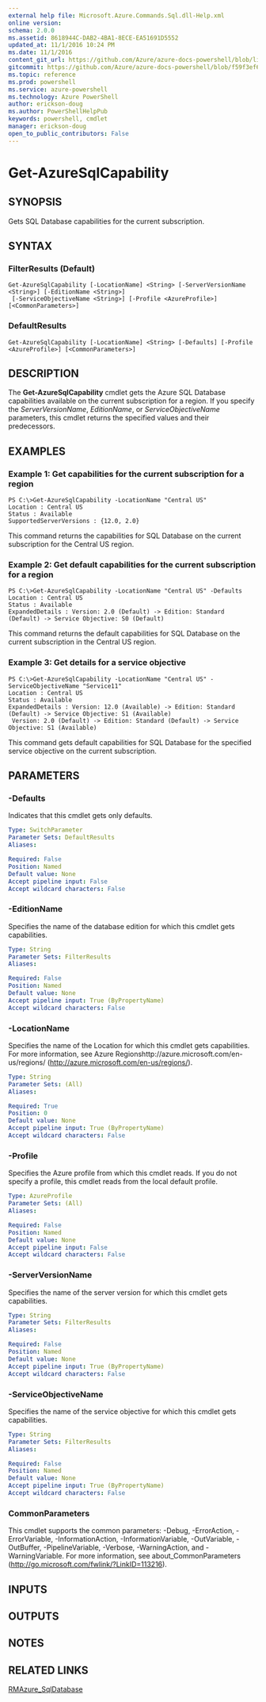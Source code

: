 ```yaml
---
external help file: Microsoft.Azure.Commands.Sql.dll-Help.xml
online version: 
schema: 2.0.0
ms.assetid: 8618944C-DAB2-4BA1-8ECE-EA51691D5552
updated_at: 11/1/2016 10:24 PM
ms.date: 11/1/2016
content_git_url: https://github.com/Azure/azure-docs-powershell/blob/live/azureps-cmdlets-docs/ResourceManager/AzureRM.Sql/v0.9.8/Get-AzureSqlCapability.md
gitcommit: https://github.com/Azure/azure-docs-powershell/blob/f59f3ef60bc592383812213e69fd77ba950759ed/azureps-cmdlets-docs/ResourceManager/AzureRM.Sql/v0.9.8/Get-AzureSqlCapability.md
ms.topic: reference
ms.prod: powershell
ms.service: azure-powershell
ms.technology: Azure PowerShell
author: erickson-doug
ms.author: PowerShellHelpPub
keywords: powershell, cmdlet
manager: erickson-doug
open_to_public_contributors: False
---
```


# Get-AzureSqlCapability

## SYNOPSIS
Gets SQL Database capabilities for the current subscription.

## SYNTAX

### FilterResults (Default)
```
Get-AzureSqlCapability [-LocationName] <String> [-ServerVersionName <String>] [-EditionName <String>]
 [-ServiceObjectiveName <String>] [-Profile <AzureProfile>] [<CommonParameters>]
```

### DefaultResults
```
Get-AzureSqlCapability [-LocationName] <String> [-Defaults] [-Profile <AzureProfile>] [<CommonParameters>]
```

## DESCRIPTION
The **Get-AzureSqlCapability** cmdlet gets the Azure SQL Database capabilities available on the current subscription for a region.
If you specify the *ServerVersionName*, *EditionName*, or *ServiceObjectiveName* parameters, this cmdlet returns the specified values and their predecessors.

## EXAMPLES

### Example 1: Get capabilities for the current subscription for a region
```
PS C:\>Get-AzureSqlCapability -LocationName "Central US" 
Location : Central US 
Status : Available 
SupportedServerVersions : {12.0, 2.0}
```

This command returns the capabilities for SQL Database on the current subscription for the Central US region.

### Example 2: Get default capabilities for the current subscription for a region
```
PS C:\>Get-AzureSqlCapability -LocationName "Central US" -Defaults 
Location : Central US 
Status : Available 
ExpandedDetails : Version: 2.0 (Default) -> Edition: Standard (Default) -> Service Objective: S0 (Default)
```

This command returns the default capabilities for SQL Database on the current subscription in the Central US region.

### Example 3: Get details for a service objective
```
PS C:\>Get-AzureSqlCapability -LocationName "Central US" -ServiceObjectiveName "Service11" 
Location : Central US 
Status : Available 
ExpandedDetails : Version: 12.0 (Available) -> Edition: Standard (Default) -> Service Objective: S1 (Available) 
 Version: 2.0 (Default) -> Edition: Standard (Default) -> Service Objective: S1 (Available)
```

This command gets default capabilities for SQL Database for the specified service objective on the current subscription.

## PARAMETERS

### -Defaults
Indicates that this cmdlet gets only defaults.

```yaml
Type: SwitchParameter
Parameter Sets: DefaultResults
Aliases: 

Required: False
Position: Named
Default value: None
Accept pipeline input: False
Accept wildcard characters: False
```

### -EditionName
Specifies the name of the database edition for which this cmdlet gets capabilities.

```yaml
Type: String
Parameter Sets: FilterResults
Aliases: 

Required: False
Position: Named
Default value: None
Accept pipeline input: True (ByPropertyName)
Accept wildcard characters: False
```

### -LocationName
Specifies the name of the Location for which this cmdlet gets capabilities.
For more information, see Azure Regionshttp://azure.microsoft.com/en-us/regions/ (http://azure.microsoft.com/en-us/regions/).

```yaml
Type: String
Parameter Sets: (All)
Aliases: 

Required: True
Position: 0
Default value: None
Accept pipeline input: True (ByPropertyName)
Accept wildcard characters: False
```

### -Profile
Specifies the Azure profile from which this cmdlet reads.
If you do not specify a profile, this cmdlet reads from the local default profile.

```yaml
Type: AzureProfile
Parameter Sets: (All)
Aliases: 

Required: False
Position: Named
Default value: None
Accept pipeline input: False
Accept wildcard characters: False
```

### -ServerVersionName
Specifies the name of the server version for which this cmdlet gets capabilities.

```yaml
Type: String
Parameter Sets: FilterResults
Aliases: 

Required: False
Position: Named
Default value: None
Accept pipeline input: True (ByPropertyName)
Accept wildcard characters: False
```

### -ServiceObjectiveName
Specifies the name of the service objective for which this cmdlet gets capabilities.

```yaml
Type: String
Parameter Sets: FilterResults
Aliases: 

Required: False
Position: Named
Default value: None
Accept pipeline input: True (ByPropertyName)
Accept wildcard characters: False
```

### CommonParameters
This cmdlet supports the common parameters: -Debug, -ErrorAction, -ErrorVariable, -InformationAction, -InformationVariable, -OutVariable, -OutBuffer, -PipelineVariable, -Verbose, -WarningAction, and -WarningVariable. For more information, see about_CommonParameters (http://go.microsoft.com/fwlink/?LinkID=113216).

## INPUTS

## OUTPUTS

## NOTES

## RELATED LINKS

[RMAzure_SqlDatabase](xref:ResourceManager/AzureRM.Sql/v0.9.8/AzureRM.Sql.md)


